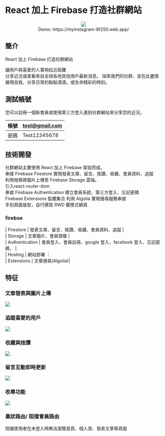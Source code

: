 # React 加上 Firebase 打造社群網站

<p align="center">
  <img src="https://i.imgur.com/2etPtMp.gif" />
  <br/>
  Demo: https://myinstagram-8f250.web.app/
</p>

## 簡介

React 加上 Firebase 打造社群網站<br/>

讓用戶與喜愛的人事物拉近距離<br/>
分享近況或查看來自全球各地其他用戶最新消息。
探索我們的社群，並在此盡情展現自我，分享日常的點點滴滴，或生命精彩的時刻。

## 測試帳號

您可以註冊一個新會員或使用第三方登入進到社群網站來分享您的近況。

| 帳號 | test@gmail.com |
| ---- | -------------- |
| 密碼 | Test12345678   |

## 技術開發


社群網站主要使用 React 加上 Firebase 架設而成。<br/>
串接 Firebase Firestore 實現發表文章、留言、按讚、收藏、會員資料、追蹤<br/>
利用拖移將圖片上傳至 Firebase Storage 雲端。<br/>
引入react-router-dom<br/>
串接 Firebase Authentication  建立會員系統、第三方登入、忘記密碼<br/>
Firebase Extensions  監聽集合 利用 Algolia 實現搜尋服務串接<br/>
手刻頁面版型，自行撰寫 RWD 響應式網頁<br/>

### firebse

| Firestore | 發表文章、留言、按讚、收藏、會員資料、追蹤 | <br/>
| Storage | 文章圖片、會員頭像 |<br/>
| Authentication | 會員登入、會員註冊、google 登入、facebook 登入、忘記密碼、 |<br/>
| Hosting | 網站部署 ｜<br/>
| Extensions | 文章搜尋(Algolia)|<br/>

## 特征

### 文章發表與圖片上傳
<img src="https://i.imgur.com/qZJUsS4.gif" />
  
### 追蹤喜愛的用戶
<img src="https://i.imgur.com/xhdMVgB.gif" />


### 收藏與按讚
<img src="https://i.imgur.com/dZXwNXX.gif" />

### 留言互動即時更新
<img src="https://i.imgur.com/ValBPwv.gif" />

### 收尋功能
<img src="https://i.imgur.com/Zly8z2l.jpg" />

### 巢狀路由/ 阻擋會員路由
阻擋使用者在未登入時無法瀏覽首頁、個人頁、發表文章等頁面

